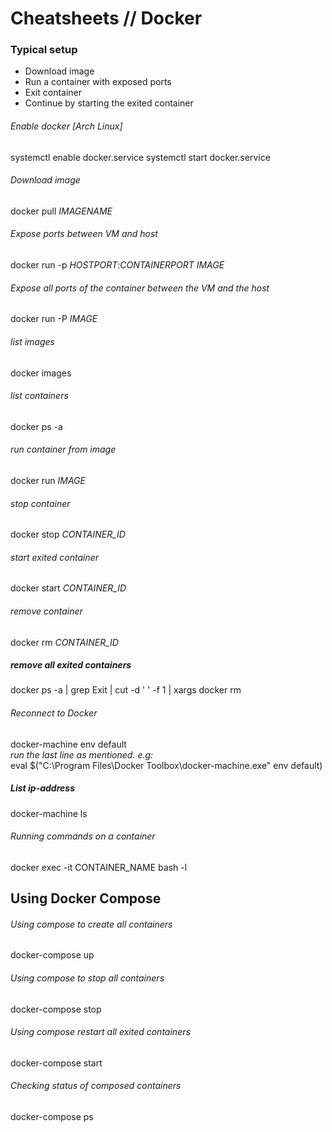 # Cheatsheets // Docker

### Typical setup

- Download image
- Run a container with exposed ports
- Exit container
- Continue by starting the exited container

###### Enable docker [Arch Linux]
  systemctl enable docker.service
  systemctl start docker.service

###### Download image

  docker pull _IMAGENAME_

###### Expose ports between VM and host

  docker run -p _HOSTPORT_:_CONTAINERPORT_ _IMAGE_
  
###### Expose all ports of the container between the VM and the host

  docker run -P _IMAGE_
  
###### list images  
  
  docker images

###### list containers  
  
  docker ps -a

###### run container from image  
  
  docker run _IMAGE_
  
###### stop container  
  
  docker stop _CONTAINER_ID_

###### start exited container  
  
  docker start _CONTAINER_ID_

###### remove container  
  
  docker rm _CONTAINER_ID_

##### remove all exited containers  

  docker ps -a | grep Exit | cut -d ' ' -f 1 | xargs docker rm

###### Reconnect to Docker  

  docker-machine env default  
  _run the last line as mentioned. e.g:_  
 eval $("C:\Program Files\Docker Toolbox\docker-machine.exe" env default)  
 
 
##### List ip-address

  docker-machine ls

###### Running commands on a container
  
  docker exec -it CONTAINER_NAME bash -l
  
  
## Using Docker Compose

###### Using compose to create all containers

  docker-compose up

###### Using compose to stop all containers

  docker-compose stop
  
###### Using compose restart all exited containers

  docker-compose start
  
###### Checking status of composed containers

  docker-compose ps
